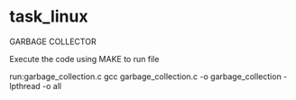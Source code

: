 # task_linux

GARBAGE COLLECTOR

Execute the code using
MAKE to run file

run:garbage_collection.c
	gcc garbage_collection.c -o  garbage_collection -lpthread -o all
  
  
